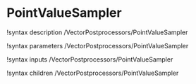 <!-- MOOSE Documentation Stub: Remove this when content is added. -->

# PointValueSampler

!syntax description /VectorPostprocessors/PointValueSampler

!syntax parameters /VectorPostprocessors/PointValueSampler

!syntax inputs /VectorPostprocessors/PointValueSampler

!syntax children /VectorPostprocessors/PointValueSampler
